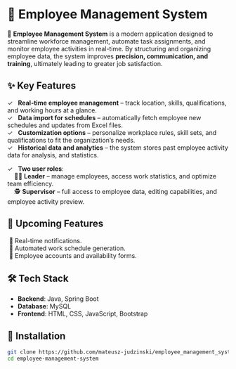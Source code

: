 # 🏢 Employee Management System

🚀 **Employee Management System** is a modern application designed to streamline workforce management, automate task assignments, and monitor employee activities in real-time. By structuring and organizing employee data, the system improves **precision, communication, and training**, ultimately leading to greater job satisfaction.

## ✨ Key Features

✓ &nbsp;  **Real-time employee management** – track location, skills, qualifications, and working hours at a glance.  
✓ &nbsp;  **Data import for schedules** – automatically fetch employee new schedules and updates from Excel files.  
✓ &nbsp;  **Customization options** – personalize workplace rules, skill sets, and qualifications to fit the organization’s needs.  
✓ &nbsp;  **Historical data and analytics** – the system stores past employee activity data for analysis, and statistics.  

✓ &nbsp;  **Two user roles**:  
&nbsp;&nbsp;&nbsp;&nbsp;👨‍💼 **Leader** – manage employees, access work statistics, and optimize team efficiency.  
&nbsp;&nbsp;&nbsp;&nbsp;🕵️ **Supervisor** – full access to employee data, editing capabilities, and employee activity preview.  

## 📅 Upcoming Features

 &nbsp;🔔 Real-time notifications.  
 &nbsp;📆 Automated work schedule generation.  
 &nbsp;👥 Employee accounts and availability forms.  

## 🛠 Tech Stack
 - **Backend**: Java, Spring Boot  
 - **Database**: MySQL  
 - **Frontend**: HTML, CSS, JavaScript, Bootstrap  

## 🚀 Installation

   ```sh
   git clone https://github.com/mateusz-judzinski/employee_management_system.git
   cd employee-management-system
